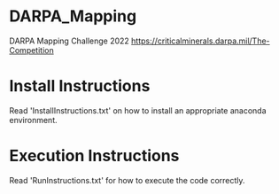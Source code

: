 # DARPA_Mapping
DARPA Mapping Challenge 2022
https://criticalminerals.darpa.mil/The-Competition


# Install Instructions
Read 'InstallInstructions.txt' on how to install an appropriate anaconda environment.

# Execution Instructions
Read 'RunInstructions.txt' for how to execute the code correctly.
